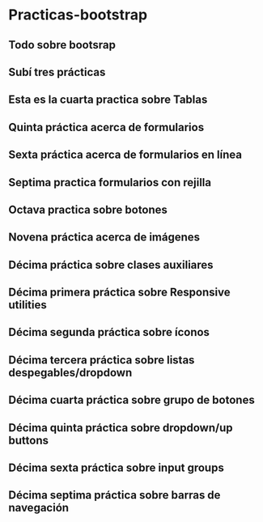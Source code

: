 # Practicas-bootstrap
## Todo sobre bootsrap
## Subí tres prácticas
## Esta es la cuarta practica sobre Tablas
## Quinta práctica acerca de formularios
## Sexta práctica acerca de formularios en línea
## Septima practica formularios con rejilla
## Octava practica sobre botones
## Novena práctica acerca de imágenes
## Décima práctica sobre clases auxiliares
## Décima primera práctica sobre Responsive utilities
## Décima segunda práctica sobre íconos
## Décima tercera práctica sobre listas despegables/dropdown
## Décima cuarta práctica sobre grupo de botones
## Décima quinta práctica sobre dropdown/up buttons
## Décima sexta práctica sobre input groups
## Décima septima práctica sobre barras de navegación